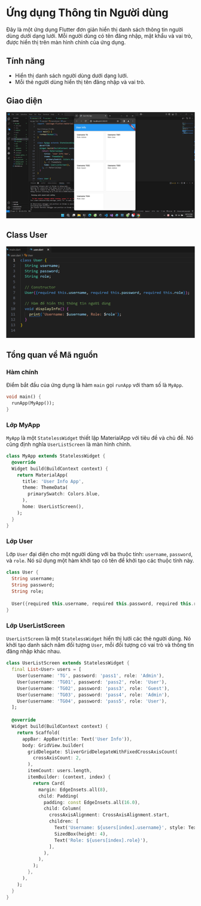 # Ứng dụng Thông tin Người dùng

Đây là một ứng dụng Flutter đơn giản hiển thị danh sách thông tin người dùng dưới dạng lưới. Mỗi người dùng có tên đăng nhập, mật khẩu và vai trò, được hiển thị trên màn hình chính của ứng dụng.

## Tính năng

- Hiển thị danh sách người dùng dưới dạng lưới.
- Mỗi thẻ người dùng hiển thị tên đăng nhập và vai trò.

## Giao diện 

![Ảnh ](image/screenshot.jpg)

## Class User

![Ảnh ](image/userClass.png)

## Tổng quan về Mã nguồn

### Hàm chính

Điểm bắt đầu của ứng dụng là hàm `main` gọi `runApp` với tham số là `MyApp`.

```dart
void main() {
  runApp(MyApp());
}
```

### Lớp MyApp

`MyApp` là một `StatelessWidget` thiết lập MaterialApp với tiêu đề và chủ đề. Nó cũng định nghĩa `UserListScreen` là màn hình chính.

```dart
class MyApp extends StatelessWidget {
  @override
  Widget build(BuildContext context) {
    return MaterialApp(
      title: 'User Info App',
      theme: ThemeData(
        primarySwatch: Colors.blue,
      ),
      home: UserListScreen(),
    );
  }
}
```

### Lớp User

Lớp `User` đại diện cho một người dùng với ba thuộc tính: `username`, `password`, và `role`. Nó sử dụng một hàm khởi tạo có tên để khởi tạo các thuộc tính này.

```dart
class User {
  String username;
  String password;
  String role;

  User({required this.username, required this.password, required this.role});
}
```

### Lớp UserListScreen

`UserListScreen` là một `StatelessWidget` hiển thị lưới các thẻ người dùng. Nó khởi tạo danh sách năm đối tượng `User`, mỗi đối tượng có vai trò và thông tin đăng nhập khác nhau.

```dart
class UserListScreen extends StatelessWidget {
  final List<User> users = [
    User(username: 'TG', password: 'pass1', role: 'Admin'),
    User(username: 'TG01', password: 'pass2', role: 'User'),
    User(username: 'TG02', password: 'pass3', role: 'Guest'),
    User(username: 'TG03', password: 'pass4', role: 'Admin'),
    User(username: 'TG04', password: 'pass5', role: 'User'),
  ];

  @override
  Widget build(BuildContext context) {
    return Scaffold(
      appBar: AppBar(title: Text('User Info')),
      body: GridView.builder(
        gridDelegate: SliverGridDelegateWithFixedCrossAxisCount(
          crossAxisCount: 2,
        ),
        itemCount: users.length,
        itemBuilder: (context, index) {
          return Card(
            margin: EdgeInsets.all(8),
            child: Padding(
              padding: const EdgeInsets.all(16.0),
              child: Column(
                crossAxisAlignment: CrossAxisAlignment.start,
                children: [
                  Text('Username: ${users[index].username}', style: TextStyle(fontWeight: FontWeight.bold)),
                  SizedBox(height: 4),
                  Text('Role: ${users[index].role}'),
                ],
              ),
            ),
          );
        },
      ),
    );
  }
}
